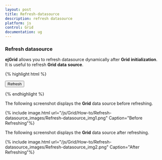 ```yaml
---
layout: post
title: Refresh-datasource
description: refresh datasource
platform: js
control: Grid
documentation: ug
---
```


### Refresh datasource

**ejGrid** allows you to refresh datasource dynamically after **Grid** **initialization**. It is useful to refresh **Grid** **data** **source**.

{% highlight html %}


<input type="button" id="refresh" value="Refresh" name="refresh"/>
<div id="Grid"></div>
<script type="text/javascript">
    $(function () {// Document is ready.
        // Data for grid.
        window.gridData = [
          { firstName: "John", lastName: "Beckett", email: "john@syncfusion.com" },
          { firstName: "Ben", lastName: "Beckett", email: "ben@syncfusion.com" },
          { firstName: "Andrew", lastName: "Beckett", email: "andrew@syncfusion.com" }
        ];

        $("#refresh").ejButton();
        $("#Grid").ejGrid({
            dataSource: window.gridData,
            columns: [
                     { field: "firstName" , headerText:"First Name" },
                     { field: "lastName", headerText: "Last Name" },
                     { field: "email", headerText: "Email" }
            ]
        });
       // new data source
        var newData = [
          { firstName: "Carter", lastName: "Beckett", email: "carter@syncfusion.com" },
          { firstName: "Joe", lastName: "Beckett", email: "joe@syncfusion.com" },
          { firstName: "Sam", lastName: "Beckett", email: "sam@syncfusion.com" }
        ];
        $("#refresh").click(function() {
            $("#Grid").ejGrid("dataSource", newData);
        });
    });
</script>


{% endhighlight %}



The following screenshot displays the **Grid** data source before refreshing.

{% include image.html url="/js/Grid/How-to/Refresh-datasource_images/Refresh-datasource_img1.png" Caption="Before Refreshing"%}

The following screenshot displays the **Grid** data source after refreshing.

{% include image.html url="/js/Grid/How-to/Refresh-datasource_images/Refresh-datasource_img2.png" Caption="After Refreshing"%}


